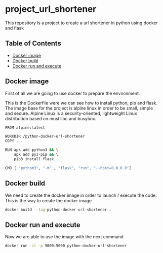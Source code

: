# project_url_shortener
This repository is a project to create a url shortener in python using docker and flask

## Table of Contents
* [Docker image](#docker-image)
* [Docker build](#docker-build)
* [Docker run and execute](#docker-run-and-execute)

## Docker image
First of all we are going to use docker to prepare the environment.

This is the Dockerfile were we can see how to install python, pip and flask. The image base for the project is alpine linux in order to be small, simple and secure. Alpine Linux is a security-oriented, lightweight Linux distribution based on musl libc and busybox.
```sh
FROM alpine:latest

WORKDIR /python-docker-url-shortener
COPY . .

RUN apk add python3 && \
    apk add py3-pip && \
    pip3 install flask

CMD [ "python3", "-m" , "flask", "run", "--host=0.0.0.0"]
```


## Docker build
We need to create the docker image in order to launch / execute the code. This is the way to create the docker image
```sh
docker build --tag python-docker-url-shortener .
```


## Docker run and execute
Now we are able to use the image with the next command
```sh
docker run -it -p 5000:5000 python-docker-url-shortener
```